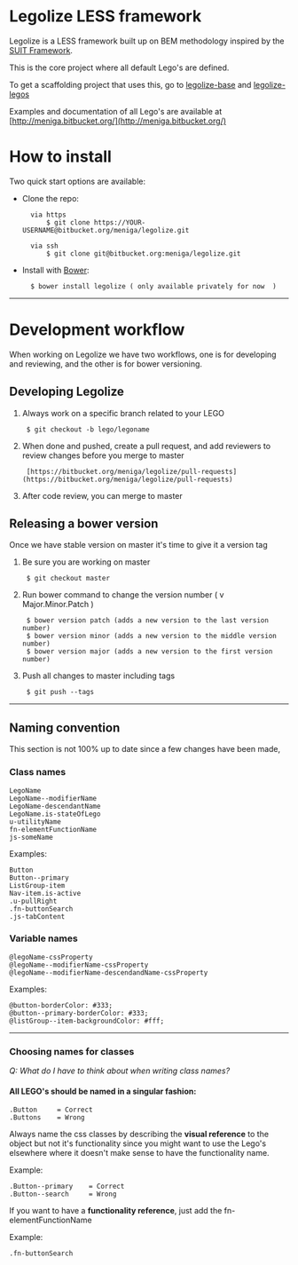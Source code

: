 # Legolize LESS framework

Legolize is a LESS framework built up on BEM methodology inspired by the [SUIT Framework](https://github.com/suitcss/suit/).

This is the core project where all default Lego's are defined.

To get a scaffolding project that uses this, go to [legolize-base](https://bitbucket.org/meniga/legolize-base) and [legolize-legos](https://bitbucket.org/meniga/legolize-legos)

Examples and documentation of all Lego's are available at [http://meniga.bitbucket.org/](http://meniga.bitbucket.org/)

# How to install

Two quick start options are available:

- Clone the repo: 

    	via https    
        	$ git clone https://YOUR-USERNAME@bitbucket.org/meniga/legolize.git
        	     
        via ssh    
        	$ git clone git@bitbucket.org:meniga/legolize.git
    
  	
- Install with [Bower](http://bower.io): 
    
        $ bower install legolize ( only available privately for now  )


---

# Development workflow

When working on Legolize we have two workflows, one is for developing and reviewing, and the other is for bower versioning.

## Developing Legolize

1. Always work on a specific branch related to your LEGO

        $ git checkout -b lego/legoname
    
2. When done and pushed, create a pull request, and add reviewers to review changes before you merge to master

        [https://bitbucket.org/meniga/legolize/pull-requests](https://bitbucket.org/meniga/legolize/pull-requests)
    
3. After code review, you can merge to master 

## Releasing a bower version

Once we have stable version on master it's time to give it a version tag

1. Be sure you are working on master

        $ git checkout master

2. Run bower command to change the version number ( v Major.Minor.Patch )

        $ bower version patch (adds a new version to the last version number)
        $ bower version minor (adds a new version to the middle version number)
        $ bower version major (adds a new version to the first version number)

3. Push all changes to master including tags

        $ git push --tags

---

## Naming convention

This section is not 100% up to date since a few changes have been made, 

### Class names

	LegoName
	LegoName--modifierName
	LegoName-descendantName
	LegoName.is-stateOfLego
	u-utilityName
	fn-elementFunctionName
	js-someName


Examples:
   
    Button
    Button--primary
    ListGroup-item
    Nav-item.is-active	
    .u-pullRight
    .fn-buttonSearch
    .js-tabContent
	
### Variable names

    @legoName-cssProperty    
    @legoName--modifierName-cssProperty
    @legoName--modifierName-descendandName-cssProperty
	
Examples:

    @button-borderColor: #333;
    @button--primary-borderColor: #333;
    @listGroup--item-backgroundColor: #fff;
    


---
	
### Choosing names for classes

_Q: What do I have to think about when writing class names?_

#### All LEGO's should be named in a singular fashion:

	.Button		= Correct
	.Buttons	= Wrong


Always name the css classes by describing the **visual reference** to the object but not it's functionality since you might want to use the Lego's elsewhere where it doesn't make sense to have the functionality name.

Example:

	.Button--primary 	= Correct
	.Button--search 	= Wrong


If you want to have a **functionality reference**, just add the fn-elementFunctionName

Example: 

    .fn-buttonSearch